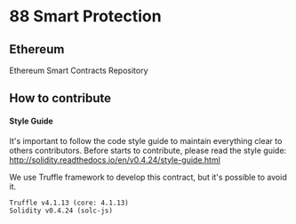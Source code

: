 # 88 Smart Protection

## Ethereum
Ethereum Smart Contracts Repository

## How to contribute

#### Style Guide
It's important to follow the code style guide to maintain everything clear to others contributors.
Before starts to contribute, please read the style guide: http://solidity.readthedocs.io/en/v0.4.24/style-guide.html

We use Truffle framework to develop this contract, but it's possible to avoid it.

```
Truffle v4.1.13 (core: 4.1.13)
Solidity v0.4.24 (solc-js)
```
